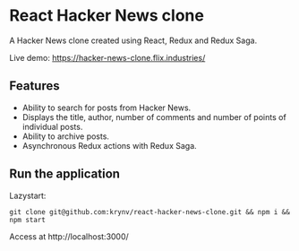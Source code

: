 # React Hacker News clone
A Hacker News clone created using React, Redux and Redux Saga.

Live demo: https://hacker-news-clone.flix.industries/

## Features
- Ability to search for posts from Hacker News.
- Displays the title, author, number of comments and number of points of individual posts.
- Ability to archive posts.
- Asynchronous Redux actions with Redux Saga.

## Run the application

Lazystart:

    git clone git@github.com:krynv/react-hacker-news-clone.git && npm i && npm start

Access at http://localhost:3000/
